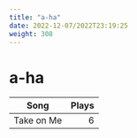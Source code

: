 ```yaml
---
title: "a-ha"
date: 2022-12-07/2022T23:19:25
weight: 308
---
```


# a-ha

 Song | Plays 
----- | -----:
Take on Me | 6
